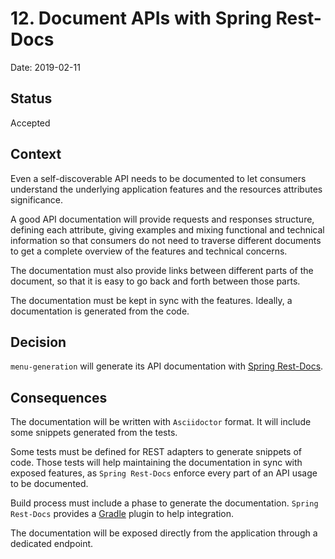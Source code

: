 # 12. Document APIs with Spring Rest-Docs

Date: 2019-02-11

## Status

Accepted

## Context

Even a self-discoverable API needs to be documented to let consumers understand the underlying application features and
the resources attributes significance.

A good API documentation will provide requests and responses structure, defining each attribute, giving examples and
mixing functional and technical information so that consumers do not need to traverse different documents to get a
complete overview of the features and technical concerns.

The documentation must also provide links between different parts of the document, so that it is easy to go back and
forth between those parts.

The documentation must be kept in sync with the features. Ideally, a documentation is generated from the code.

## Decision

`menu-generation` will generate its API documentation with [Spring Rest-Docs](https://spring.io/projects/spring-restdocs).

## Consequences

The documentation will be written with `Asciidoctor` format. It will include some snippets generated from the tests.

Some tests must be defined for REST adapters to generate snippets of code. Those tests will help maintaining the
documentation in sync with exposed features, as `Spring Rest-Docs` enforce every part of an API usage to be documented.

Build process must include a phase to generate the documentation. `Spring Rest-Docs` provides a [Gradle](0006-manage-build-with-gradle.md)
plugin to help integration.

The documentation will be exposed directly from the application through a dedicated endpoint.
